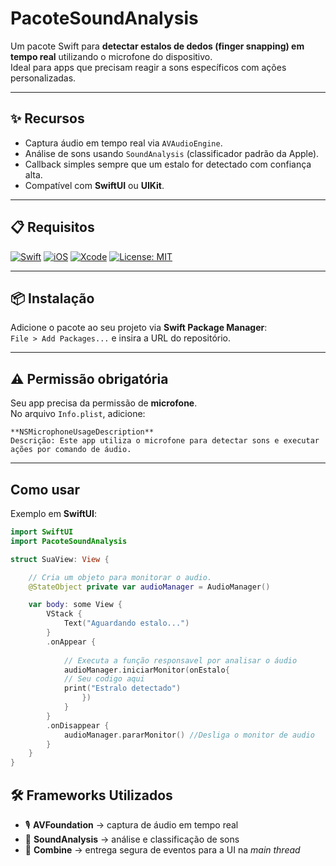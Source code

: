 # PacoteSoundAnalysis

Um pacote Swift para **detectar estalos de dedos (finger snapping) em tempo real** utilizando o microfone do dispositivo.  
Ideal para apps que precisam reagir a sons específicos com ações personalizadas.

---

## ✨ Recursos
- Captura áudio em tempo real via `AVAudioEngine`.
- Análise de sons usando `SoundAnalysis` (classificador padrão da Apple).
- Callback simples sempre que um estalo for detectado com confiança alta.
- Compatível com **SwiftUI** ou **UIKit**.

---

## 📋 Requisitos
[![Swift](https://img.shields.io/badge/Swift-5.5-orange?logo=swift)](https://swift.org)
[![iOS](https://img.shields.io/badge/iOS-15.0%2B-blue?logo=apple)](https://developer.apple.com/ios/)
[![Xcode](https://img.shields.io/badge/Xcode-13%2B-blue?logo=xcode)](https://developer.apple.com/xcode/)
[![License: MIT](https://img.shields.io/badge/License-MIT-green.svg)](LICENSE)

---

## 📦 Instalação
Adicione o pacote ao seu projeto via **Swift Package Manager**:  
`File > Add Packages...` e insira a URL do repositório.

---

## ⚠️ Permissão obrigatória
Seu app precisa da permissão de **microfone**.  
No arquivo `Info.plist`, adicione:

```
**NSMicrophoneUsageDescription**
Descrição: Este app utiliza o microfone para detectar sons e executar ações por comando de áudio.
```
---

## Como usar

Exemplo em **SwiftUI**:

```swift
import SwiftUI
import PacoteSoundAnalysis

struct SuaView: View {

    // Cria um objeto para monitorar o audio.
    @StateObject private var audioManager = AudioManager()

    var body: some View {
        VStack {
            Text("Aguardando estalo...")
        }
        .onAppear {
        
            // Executa a função responsavel por analisar o áudio
            audioManager.iniciarMonitor(onEstalo{ 
            // Seu codigo aqui
            print("Estralo detectado")
                })
            }
        }
        .onDisappear {
            audioManager.pararMonitor() //Desliga o monitor de audio
        }
    }
}
```
## 🛠 Frameworks Utilizados

- 🎙 **AVFoundation** → captura de áudio em tempo real  
- 🧠 **SoundAnalysis** → análise e classificação de sons  
- 🔗 **Combine** → entrega segura de eventos para a UI na *main thread*  


